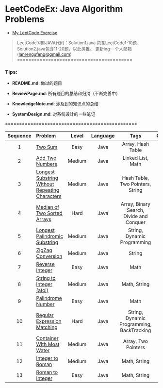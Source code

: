 # LeetCodeEx: Java Algorithm Problems

* [My LeetCode Exercise](https://github.com/lanrengufeng/LeetCodeEx)

> LeetCode习题JAVA代码：Solution1.java 包含LeetCode1-10题，Solution2.java包含11-20题，以此类推。
更新ing···
个人邮箱(lanrengufeng@gmail.com)
=========================================

### Tips:
- **README.md**: 做过的题目

- **ReviewPage.md**: 所有题目的总结和归纳（不断完善中）

- **KnowledgeNote.md**: 涉及到的知识点的总结

- **SystemDesign.md**: 对系统设计的一些笔记

===============================================

| Sequence | Problem       | Level  | Language  | Tags | Others |
|:-------:|:--------------|:------:|:---------:|:----:|:-------------:|
|1|[Two Sum](https://github.com/lanrengufeng/LeetCodeEx/blob/master/src/leetcode/TwoSum.java)|Easy|Java| Array, Hash Table ||
|2|[Add Two Numbers](https://github.com/lanrengufeng/LeetCodeEx/blob/master/src/leetcode/AddTwoNumbers.java)|Medium|Java| Linked List, Math ||
|3|[Longest Substring Without Repeating Characters](https://github.com/lanrengufeng/LeetCodeEx/blob/master/src/leetcode/LongestSubstringWithoutRepeatingCharacters.java)|Medium|Java| Hash Table, Two Pointers, String||
|4|[Median of Two Sorted Arrays](https://github.com/lanrengufeng/LeetCodeEx/blob/master/src/leetcode/Solution1.java)|Hard|Java| Array, Binary Search, Divide and Conquer ||
|5|[Longest Palindromic Substring](https://github.com/lanrengufeng/LeetCodeEx/blob/master/src/leetcode/Solution1.java)|Medium|Java| String, Dynamic Programming ||
|6|[ZigZag Conversion](https://github.com/lanrengufeng/LeetCodeEx/blob/master/src/leetcode/Solution1.java)|Medium|Java| String ||
|7|[Reverse Integer](https://github.com/lanrengufeng/LeetCodeEx/blob/master/src/leetcode/Solution1.java)|Easy|Java| Math ||
|8|[String to Integer (atoi)](https://github.com/lanrengufeng/LeetCodeEx/blob/master/src/leetcode/Solution1.java)|Medium|Java| Math, String ||
|9|[Palindrome Number](https://github.com/lanrengufeng/LeetCodeEx/blob/master/src/leetcode/Solution1.java)|Easy|Java| Math ||
|10|[Regular Expression Matching](https://github.com/lanrengufeng/LeetCodeEx/blob/master/src/leetcode/Solution1.java)|Hard|Java| String, Dynamic Programming, BackTracking ||
|11|[Container With Most Water](https://github.com/lanrengufeng/LeetCodeEx/blob/master/src/leetcode/Solution2.java)|Medium|Java| Array, Two Pointers ||
|12|[Integer to Roman](https://github.com/lanrengufeng/LeetCodeEx/blob/master/src/leetcode/Solution2.java)|Medium|Java| Math, String ||
|13|[Roman to Integer](https://github.com/lanrengufeng/LeetCodeEx/blob/master/src/leetcode/Solution2.java)|Easy|Java| Math, String ||

